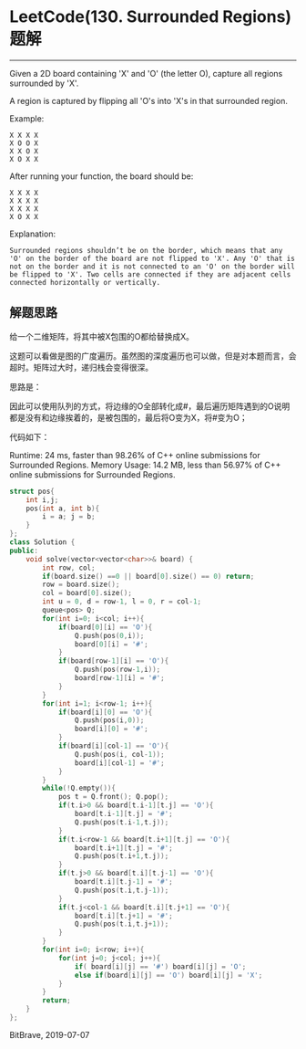 # LeetCode(130. Surrounded Regions)题解
------
Given a 2D board containing 'X' and 'O' (the letter O), capture all regions surrounded by 'X'.

A region is captured by flipping all 'O's into 'X's in that surrounded region.

Example:

    X X X X
    X O O X
    X X O X
    X O X X
After running your function, the board should be:

    X X X X
    X X X X
    X X X X
    X O X X
Explanation:

    Surrounded regions shouldn’t be on the border, which means that any 'O' on the border of the board are not flipped to 'X'. Any 'O' that is not on the border and it is not connected to an 'O' on the border will be flipped to 'X'. Two cells are connected if they are adjacent cells connected horizontally or vertically.

## 解题思路
给一个二维矩阵，将其中被X包围的O都给替换成X。

这题可以看做是图的广度遍历。虽然图的深度遍历也可以做，但是对本题而言，会超时。矩阵过大时，递归栈会变得很深。 

思路是： 

因此可以使用队列的方式，将边缘的O全部转化成#，最后遍历矩阵遇到的O说明都是没有和边缘挨着的，是被包围的，最后将O变为X，将#变为O；

代码如下：

Runtime: 24 ms, faster than 98.26% of C++ online submissions for Surrounded Regions.
Memory Usage: 14.2 MB, less than 56.97% of C++ online submissions for Surrounded Regions.

```c++
struct pos{
    int i,j;
    pos(int a, int b){
        i = a; j = b;
    }
};
class Solution {
public:
    void solve(vector<vector<char>>& board) {
        int row, col;
        if(board.size() ==0 || board[0].size() == 0) return;
        row = board.size();
        col = board[0].size();
        int u = 0, d = row-1, l = 0, r = col-1; 
        queue<pos> Q;
        for(int i=0; i<col; i++){
            if(board[0][i] == 'O'){
                Q.push(pos(0,i));
                board[0][i] = '#';
            }
            if(board[row-1][i] == 'O'){
                Q.push(pos(row-1,i));
                board[row-1][i] = '#';
            }
        }
        for(int i=1; i<row-1; i++){
            if(board[i][0] == 'O'){
                Q.push(pos(i,0));
                board[i][0] = '#';
            }
            if(board[i][col-1] == 'O'){
                Q.push(pos(i, col-1));
                board[i][col-1] = '#';
            }
        }
        while(!Q.empty()){
            pos t = Q.front(); Q.pop();
            if(t.i>0 && board[t.i-1][t.j] == 'O'){
                board[t.i-1][t.j] = '#';
                Q.push(pos(t.i-1,t.j));             
            }
            if(t.i<row-1 && board[t.i+1][t.j] == 'O'){
                board[t.i+1][t.j] = '#';
                Q.push(pos(t.i+1,t.j));             
            }
            if(t.j>0 && board[t.i][t.j-1] == 'O'){
                board[t.i][t.j-1] = '#';
                Q.push(pos(t.i,t.j-1));             
            }
            if(t.j<col-1 && board[t.i][t.j+1] == 'O'){
                board[t.i][t.j+1] = '#';
                Q.push(pos(t.i,t.j+1));             
            }
        }
        for(int i=0; i<row; i++){
            for(int j=0; j<col; j++){
                if( board[i][j] == '#') board[i][j] = 'O';
                else if(board[i][j] == 'O') board[i][j] = 'X';
            }
        }
        return;
    }
};
```

BitBrave, 2019-07-07
